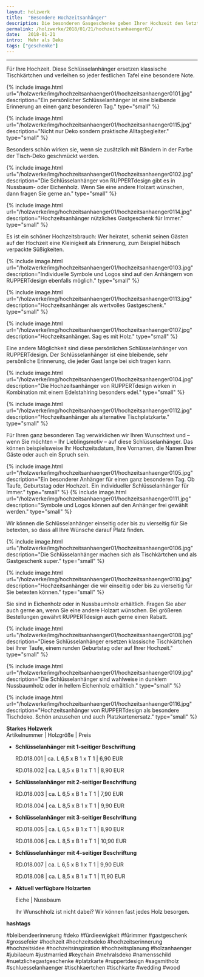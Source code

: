 ```yaml
---
layout: holzwerk
title:  "Besondere Hochzeitsanhänger"
description: Die besonderen Gasgeschenke geben Ihrer Hochzeit den letzten Schliff.
permalink: /holzwerke/2018/01/21/hochzeitsanhaenger01/
date:   2018-01-21
intro:  Mehr als Deko
tags: ["geschenke"]
---
```





---


Für Ihre Hochzeit. 
Diese Schlüsselanhänger ersetzen klassische Tischkärtchen und verleihen so jeder festlichen Tafel eine besondere Note.

	
{% include image.html url="/holzwerke/img/hochzeitsanhaenger01/hochzeitsanhaenger0101.jpg" description="Ein persönlicher Schlüsselanhänger ist eine bleibende Erinnerung an einen ganz besonderen Tag." type="small" %}

{% include image.html url="/holzwerke/img/hochzeitsanhaenger01/hochzeitsanhaenger0115.jpg" description="Nicht nur Deko sondern praktische Alltagbegleiter." type="small" %}


Besonders schön wirken sie, wenn sie zusätzlich mit Bändern in der Farbe der Tisch-Deko geschmückt werden. 

{% include image.html url="/holzwerke/img/hochzeitsanhaenger01/hochzeitsanhaenger0102.jpg" description="Die Schlüsselanhänger von RUPPERTdesign gibt es in Nussbaum- oder Eichenholz. Wenn Sie eine andere Holzart wünschen, dann fragen Sie gerne an." type="small" %}

{% include image.html url="/holzwerke/img/hochzeitsanhaenger01/hochzeitsanhaenger0114.jpg" description="Hochzeitsanhänger nützliches Gastgeschenk für Immer." type="small" %}

 
Es ist ein schöner Hochzeitsbrauch: Wer heiratet, schenkt seinen Gästen auf der Hochzeit eine Kleinigkeit als Erinnerung, 
zum Beispiel hübsch verpackte Süßigkeiten.

{% include image.html url="/holzwerke/img/hochzeitsanhaenger01/hochzeitsanhaenger0103.jpg" description="Individuelle Symbole und Logos sind auf den Anhängern von RUPPERTdesign ebenfalls möglich." type="small" %}

{% include image.html url="/holzwerke/img/hochzeitsanhaenger01/hochzeitsanhaenger0113.jpg" description="Hochzeitsanhänger als wertvolles Gastgeschenk." type="small" %}

{% include image.html url="/holzwerke/img/hochzeitsanhaenger01/hochzeitsanhaenger0107.jpg" description="Hochzeitsanhänger. Sag es mit Holz." type="small" %}


Eine andere Möglichkeit sind diese persönlichen Schlüsselanhänger von RUPPERTdesign. 
Der Schlüsselanhänger ist eine bleibende, sehr persönliche Erinnerung, die jeder Gast lange bei sich tragen kann.


{% include image.html url="/holzwerke/img/hochzeitsanhaenger01/hochzeitsanhaenger0104.jpg" description="Die Hochzeitsanhänger von RUPPERTdesign wirken in Kombination mit einem Edelstahlring besonders edel." type="small" %}

{% include image.html url="/holzwerke/img/hochzeitsanhaenger01/hochzeitsanhaenger0112.jpg" description="Hochzeitsanhänger als alternative Tischplatzkarte." type="small" %}



Für Ihren ganz besonderen Tag verwirklichen wir Ihren Wunschtext und – wenn Sie möchten – Ihr Lieblingsmotiv – auf diese Schlüsselanhänger. 
Das können beispielsweise Ihr Hochzeitsdatum, Ihre Vornamen, die Namen Ihrer Gäste oder auch ein Spruch sein. 

{% include image.html url="/holzwerke/img/hochzeitsanhaenger01/hochzeitsanhaenger0105.jpg" description="Ein besonderer Anhänger für einen ganz besonderen Tag. Ob Taufe, Geburtstag oder Hochzeit. Ein individueller Schlüsselanhänger für Immer." type="small" %}
{% include image.html url="/holzwerke/img/hochzeitsanhaenger01/hochzeitsanhaenger0111.jpg" description="Symbole und Logos können auf den Anhänger frei gewählt werden." type="small" %}




Wir können die Schlüsselanhänger einseitig oder bis zu vierseitig für Sie betexten, 
so dass all Ihre Wünsche darauf Platz finden. 

{% include image.html url="/holzwerke/img/hochzeitsanhaenger01/hochzeitsanhaenger0106.jpg" description="Die Schlüsselanhänger machen sich als Tischkärtchen und als Gastgeschenk super." type="small" %}

{% include image.html url="/holzwerke/img/hochzeitsanhaenger01/hochzeitsanhaenger0110.jpg" description="Hochzeitsanhänger die wir einseitig oder bis zu vierseitig für Sie betexten können." type="small" %}



Sie sind in Eichenholz oder in Nussbaumholz erhältlich. 
Fragen Sie aber auch gerne an, wenn Sie eine andere Holzart wünschen. 
Bei größeren Bestellungen gewährt RUPPERTdesign auch gerne einen Rabatt.


{% include image.html url="/holzwerke/img/hochzeitsanhaenger01/hochzeitsanhaenger0108.jpg" description="Diese Schlüsselanhänger ersetzen klassische Tischkärtchen bei Ihrer Taufe, einem runden Geburtstag oder auf Ihrer Hochzeit." type="small" %}


{% include image.html url="/holzwerke/img/hochzeitsanhaenger01/hochzeitsanhaenger0109.jpg" description="Die Schlüsselanhänger sind wahlweise in dunklem Nussbaumholz oder in hellem Eichenholz erhältlich." type="small" %}


{% include image.html url="/holzwerke/img/hochzeitsanhaenger01/hochzeitsanhaenger0116.jpg" description="Hochzeitsanhänger von RUPPERTdesign als besondere Tischdeko. Schön anzusehen und auch Platzkartenersatz." type="small" %}


**Starkes Holzwerk**   
Artikelnummer \|  Holzgröße \| Preis

* **Schlüsselanhänger mit 1-seitiger Beschriftung**

	RD.018.001  \| 	ca. L 6,5 x B 1 x T 1  \| 6,90 EUR
	
	RD.018.002  \| 	ca. L 8,5 x B 1 x T 1  \| 8,90 EUR

* **Schlüsselanhänger mit 2-seitiger Beschriftung**

	RD.018.003  \| 	ca. L 6,5 x B 1 x T 1  \| 7,90 EUR
	
	RD.018.004  \| 	ca. L 8,5 x B 1 x T 1  \| 9,90 EUR

* **Schlüsselanhänger mit 3-seitiger Beschriftung**

	RD.018.005  \| 	ca. L 6,5 x B 1 x T 1  \| 8,90 EUR
	
	RD.018.006  \| 	ca. L 8,5 x B 1 x T 1  \| 10,90 EUR
	
* **Schlüsselanhänger mit 4-seitiger Beschriftung**    
 
	RD.018.007  \| 	ca. L 6,5 x B 1 x T 1  \| 9,90 EUR
	
	RD.018.008  \| 	ca. L 8,5 x B 1 x T 1  \| 11,90 EUR
	
	
* **Aktuell verfügbare Holzarten**

	Eiche \| Nussbaum
	
	Ihr Wunschholz ist nicht dabei? 
	Wir können fast jedes Holz besorgen.

**hashtags**

#bleibendeerinnerung
#deko
#fürdieewigkeit
#fürimmer
#gastgeschenk
#grossefeier
#hochzeit
#hochzeitsdeko
#hochzeitserinnerung
#hochzeitsidee
#hochzeitsinspiration
#hochzeitsplanung
#holzanhaenger
#jubilaeum
#justmarried
#keychain
#mehralsdeko
#namensschild
#nuetzlichegastgeschenke
#platzkarte
#ruppertdesign
#sagsmitholz
#schluesselanhaenger
#tischkaertchen
#tischkarte
#wedding
#wood
